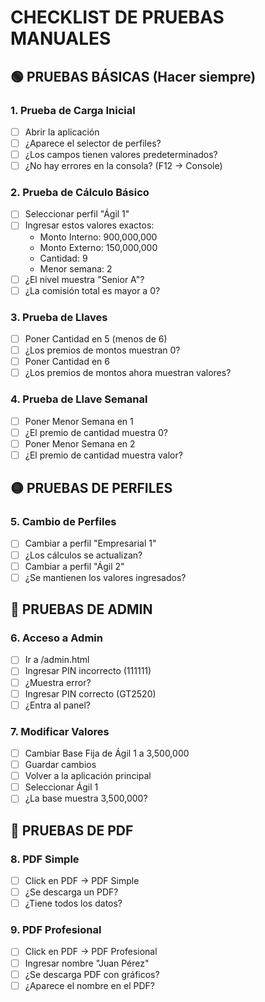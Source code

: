 # CHECKLIST DE PRUEBAS MANUALES

## 🟢 PRUEBAS BÁSICAS (Hacer siempre)

### 1. Prueba de Carga Inicial
- [ ] Abrir la aplicación
- [ ] ¿Aparece el selector de perfiles?
- [ ] ¿Los campos tienen valores predeterminados?
- [ ] ¿No hay errores en la consola? (F12 → Console)

### 2. Prueba de Cálculo Básico
- [ ] Seleccionar perfil "Ágil 1"
- [ ] Ingresar estos valores exactos:
  - Monto Interno: 900,000,000
  - Monto Externo: 150,000,000
  - Cantidad: 9
  - Menor semana: 2
- [ ] ¿El nivel muestra "Senior A"?
- [ ] ¿La comisión total es mayor a 0?

### 3. Prueba de Llaves
- [ ] Poner Cantidad en 5 (menos de 6)
- [ ] ¿Los premios de montos muestran 0?
- [ ] Poner Cantidad en 6
- [ ] ¿Los premios de montos ahora muestran valores?

### 4. Prueba de Llave Semanal
- [ ] Poner Menor Semana en 1
- [ ] ¿El premio de cantidad muestra 0?
- [ ] Poner Menor Semana en 2
- [ ] ¿El premio de cantidad muestra valor?

## 🟡 PRUEBAS DE PERFILES

### 5. Cambio de Perfiles
- [ ] Cambiar a perfil "Empresarial 1"
- [ ] ¿Los cálculos se actualizan?
- [ ] Cambiar a perfil "Ágil 2"
- [ ] ¿Se mantienen los valores ingresados?

## 🔴 PRUEBAS DE ADMIN

### 6. Acceso a Admin
- [ ] Ir a /admin.html
- [ ] Ingresar PIN incorrecto (111111)
- [ ] ¿Muestra error?
- [ ] Ingresar PIN correcto (GT2520)
- [ ] ¿Entra al panel?

### 7. Modificar Valores
- [ ] Cambiar Base Fija de Ágil 1 a 3,500,000
- [ ] Guardar cambios
- [ ] Volver a la aplicación principal
- [ ] Seleccionar Ágil 1
- [ ] ¿La base muestra 3,500,000?

## 📄 PRUEBAS DE PDF

### 8. PDF Simple
- [ ] Click en PDF → PDF Simple
- [ ] ¿Se descarga un PDF?
- [ ] ¿Tiene todos los datos?

### 9. PDF Profesional
- [ ] Click en PDF → PDF Profesional
- [ ] Ingresar nombre "Juan Pérez"
- [ ] ¿Se descarga PDF con gráficos?
- [ ] ¿Aparece el nombre en el PDF?
